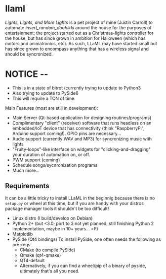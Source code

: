 # llaml
_Lights, Lights, and More Lights_ is a pet project of mine (Justin Carroll) to automate _insert_random_doohikki_ around the house for the purposes of entertainment; the project started out as a Christmas-lights controller for the house, but has since grown in ambition for Halloween (which has motors and animatronics, etc).  As such, LLaML may have started small but has since grown to encompass anything that has a wireless signal and should be syncronized.

# NOTICE -- 
* This is in a state of bitrot (currently trying to update to Python3
* Also trying to update to PySide6
* This will require a TON of time.


Main Features (most are still in development):
* Main Server (Qt-based application for designing routines/programs)
* Complimentary "client" (receiver) software that runs headless on an embedded/IoT device that has connectivity (think "RaspberryPi", Arduino support coming!).  GPIO pins are necessary...
* Audio support (currently WAV and MP3) for syncronizing music with lights
* "Fruity-loops"-like interface on widgets for "clicking-and-dragging" your duration of automation on, or off.
* PWM support (coming)
* Schedule songs/sycnronization programs
* Much more... 

## Requirements
It can be a little tricky to install LLaML in the beginnig because there is no `setup.py` or wheel at this time, but if you are handy with your distros package manager tools it shouldn't be too difficult!

* Linux distro (I build/develop on Debian)
* Python 2+ (but <3.0; port to 3 not yet planned, still finishing Python 2 implementation, maybe in 10+ years... =P)
* Matplotlib
* PySide (Qt4 bindings)
  To install PySide, one often needs the following as pre-reqs:
  * CMake (to compile PySide)
  * Qmake (qt4-qmake)
  * QT4-default
  * Alternatively, if you can find a wheel/pip of a binary of pyside, ultimately that's all you need.
  
  
